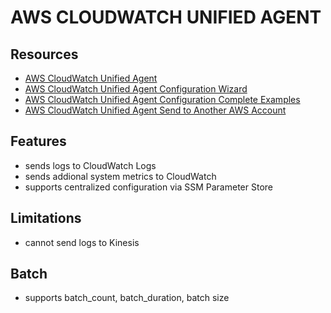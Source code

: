 # AWS CLOUDWATCH UNIFIED AGENT

## Resources

- [AWS CloudWatch Unified Agent](https://docs.aws.amazon.com/AmazonCloudWatch/latest/logs/UseCloudWatchUnifiedAgent.html)
- [AWS CloudWatch Unified Agent Configuration Wizard](https://docs.aws.amazon.com/AmazonCloudWatch/latest/monitoring/create-cloudwatch-agent-configuration-file-wizard.html)
- [AWS CloudWatch Unified Agent Configuration Complete Examples](https://docs.aws.amazon.com/AmazonCloudWatch/latest/monitoring/CloudWatch-Agent-Configuration-File-Details.html#CloudWatch-Agent-Configuration-File-Complete-Example)
- [AWS CloudWatch Unified Agent Send to Another AWS Account](https://docs.aws.amazon.com/AmazonCloudWatch/latest/monitoring/CloudWatch-Agent-common-scenarios.html#CloudWatch-Agent-send-to-different-AWS-account)

## Features

- sends logs to CloudWatch Logs
- sends addional system metrics to CloudWatch
- supports centralized configuration via SSM Parameter Store

## Limitations

- cannot send logs to Kinesis

## Batch

- supports batch_count, batch_duration, batch size
